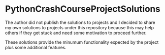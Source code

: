 # PythonCrashCourseProjectSolutions

The author did not publish the solutions to projects and I decided to share my own solutions to projects under this repository because this may help others if they get stuck and need some motivation to proceed further.

These solutions provide the minumum functionality expected by the project plus some additional features.
